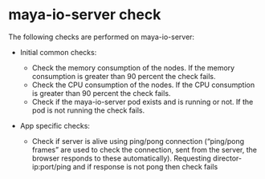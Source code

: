 # maya-io-server check

The following checks are performed on maya-io-server:

- Initial common checks:
    - Check the memory consumption of the nodes. If the memory consumption is greater than 90 percent the check fails.
    - Check the CPU consumption of the nodes. If the CPU consumption is greater than 90 percent the check fails.
    - Check if the maya-io-server pod exists and is running or not. If the pod is not running the check fails.

- App specific checks:
    - Check if server is alive using ping/pong connection (“ping/pong frames” are used to check the connection, sent from the server, the browser responds to these automatically). Requesting director-ip:port/ping and if response is not pong then check fails

